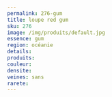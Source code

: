 ```yaml
---
permalink: 276-gum
title: loupe red gum
sku: 276
image: /img/produits/default.jpg
essence: gum
region: océanie
details: 
produits: 
couleur: 
densite: 
veines: sans
rarete: 
---
```

